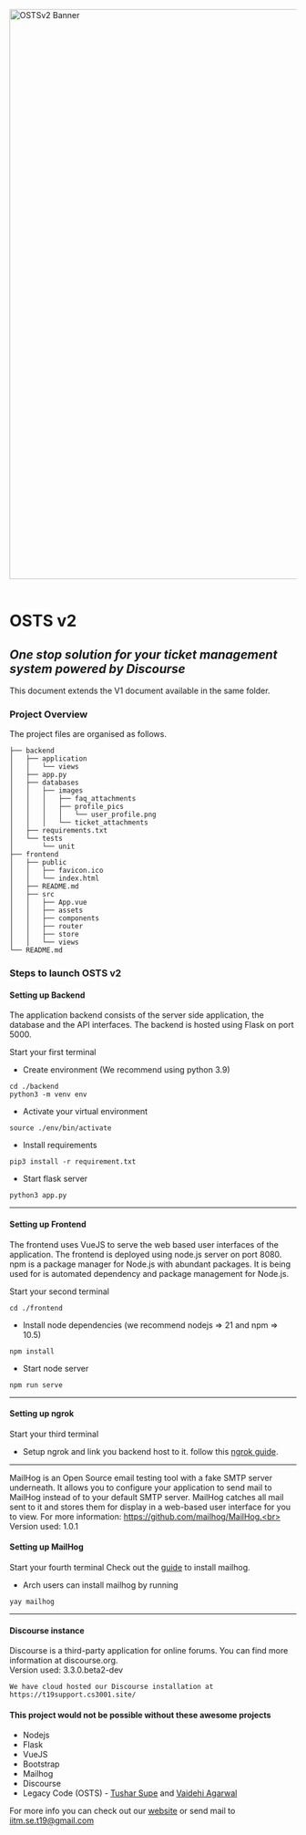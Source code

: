 <img src="https://t19support.cs3001.site/uploads/default/original/1X/f719977fccd33f17ce6067ffcb09357b17fe84db.png" alt="OSTSv2 Banner" width="1000"/><br><br>

# OSTS v2

## _One stop solution for your ticket management system powered by Discourse_

This document extends the V1 document available in the same folder.

### Project Overview
The project files are organised as follows.
```
├── backend
│   ├── application
│   │   └── views
│   ├── app.py
│   ├── databases
│   │   ├── images
│   │   │   ├── faq_attachments
│   │   │   ├── profile_pics
│   │   │   │   └── user_profile.png
│   │   │   └── ticket_attachments
│   ├── requirements.txt
│   └── tests
│       └── unit
├── frontend
│   ├── public
│   │   ├── favicon.ico
│   │   └── index.html
│   ├── README.md
│   ├── src
│   │   ├── App.vue
│   │   ├── assets
│   │   ├── components
│   │   ├── router
│   │   ├── store
│   │   └── views
└── README.md
```

### Steps to launch OSTS v2

#### Setting up Backend 
The application backend consists of the server side application, the database and the API interfaces. The backend is hosted using Flask on port 5000.

Start your first terminal
- Create environment (We recommend using python 3.9)
```
cd ./backend
python3 -m venv env
```
- Activate your virtual environment
```
source ./env/bin/activate
```
- Install requirements
```
pip3 install -r requirement.txt
```
- Start flask server
```
python3 app.py
```
---

#### Setting up Frontend
The frontend uses VueJS to serve the web based user interfaces of the application. The frontend is deployed using node.js server on port 8080. npm is a package manager for Node.js with abundant packages. It is being used for is automated dependency and package management for Node.js. 

Start your second terminal
```
cd ./frontend
```
- Install node dependencies (we recommend nodejs => 21 and npm => 10.5)
```
npm install
```
- Start node server
```
npm run serve
```
---
#### Setting up ngrok 

Start your third terminal
- Setup ngrok and link you backend host to it. follow this [ngrok guide](https://ngrok.com/docs/).
---
MailHog is an Open Source email testing tool with a fake SMTP server underneath. It allows you to configure your application to send mail to MailHog instead of to your default SMTP server. MailHog catches all mail sent to it and stores them for display in a web-based user interface for you to view. For more information: https://github.com/mailhog/MailHog.<br>
Version used: 1.0.1

#### Setting up MailHog
Start your fourth terminal
Check out the [guide](https://github.com/mailhog/MailHog) to install mailhog.
- Arch users can install mailhog by running
```
yay mailhog
```
---
#### Discourse instance

Discourse is a third-party application for online forums. You can find more information at discourse.org.<br>
Version used: 3.3.0.beta2-dev
```
We have cloud hosted our Discourse installation at 
https://t19support.cs3001.site/
```
#### This project would not be possible without these awesome projects
- Nodejs
- Flask
- VueJS
- Bootstrap
- Mailhog
- Discourse
- Legacy Code (OSTS) - [Tushar Supe](https://www.linkedin.com/in/tushar-supe/) and [Vaidehi Agarwal](https://www.linkedin.com/in/vaidehi-agarwal-2646061b7/)

For more info you can check out our [website](https://bit.ly/t19cc) or send mail to iitm.se.t19@gmail.com
